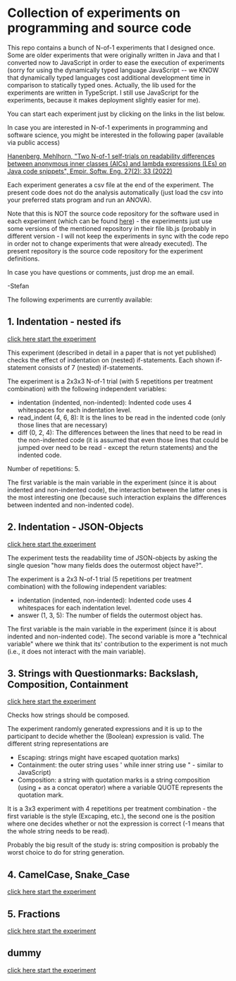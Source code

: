 # Collection of experiments on programming and source code

This repo contains a bunch of N-of-1 experiments that I designed once. Some are older experiments that were originally written in Java and that I converted now to JavaScript in order to ease the execution of experiments (sorry for using the dynamically typed language JavaScript -- we KNOW that dynamically typed languages cost additional development time in comparison to statically typed ones. Actually, the lib used for the experiments are written in TypeScript. I still use JavaScript for the experiments, because it makes deployment slightly easier for me). 

You can start each experiment just by clicking on the links in the list below.

In case you are interested in N-of-1 experiments in programming and software science, you might be interested in the following paper (available via public access)

[Hanenberg, Mehlhorn, "Two N-of-1 self-trials on readability differences between anonymous inner classes (AICs) and lambda expressions (LEs) on Java code snippets", Empir. Softw. Eng. 27(2): 33 (2022)](https://doi.org/10.1007/s10664-021-10077-3)

Each experiment generates a csv file at the end of the experiment. The present code does not do the analysis automatically (just load the csv into your preferred stats program and run an ANOVA).


Note that this is NOT the source code repository for the software used in each experiment (which can be found [here](https://github.com/shanenbe/N-of-1-Experimentation)) - the experiments 
just use some versions of the mentioned repository in their file lib.js (probably in different version - I will not keep the experiments in sync with the code repo in order not to change experiments that were already executed). The present repository is the source code repository for the experiment definitions.

In case you have questions or comments, just drop me an email.

-Stefan


The following experiments are currently available:

## 1. Indentation - nested ifs
[click here start the experiment](https://htmlpreview.github.io/?https://raw.githubusercontent.com/shanenbe/Experiments/main/2023_Indentation/index.html)

This experiment (described in detail in a paper that is not yet published) checks the effect of indentation on (nested) if-statements. Each shown if-statement consists of 7 (nested) if-statements.

The experiment is a 2x3x3 N-of-1 trial (with 5 repetitions per treatment combination) with the following independent variables:

- indentation (indented, non-indented): Indented code uses 4 whitespaces for each indentation level.
- read_indent (4, 6, 8): It is the lines to be read in the indented code (only those lines that are necessary)
- diff (0, 2, 4): The differences between the lines that need to be read in the non-indented code (it is assumed that even those lines that could be jumped over need to be read - except the return statements) and the indented code.

Number of repetitions: 5.

The first variable is the main variable in the experiment (since it is about indented and non-indented code), the interaction between the latter ones is the most interesting one (because such interaction explains the differences between indented and non-indented code).

## 2. Indentation - JSON-Objects
[click here start the experiment](https://htmlpreview.github.io/?https://raw.githubusercontent.com/shanenbe/Experiments/main/2023_Indentation_JSON/index.html)

The experiment tests the readability time of JSON-objects by asking the single quesion "how many fields does the outermost object have?".

The experiment is a 2x3 N-of-1 trial (5 repetitions per treatment combination) with the following independent variables:

- indentation (indented, non-indented): Indented code uses 4 whitespaces for each indentation level.
- answer (1, 3, 5): The number of fields the outermost object has.

The first variable is the main variable in the experiment (since it is about indented and non-indented code). The second variable is more a "technical variable" where we think that its' contribution to the experiment is not much (i.e., it does not interact with the main variable).

## 3. Strings with Questionmarks: Backslash, Composition, Containment
[click here start the experiment](https://htmlpreview.github.io/?https://raw.githubusercontent.com/shanenbe/Experiments/main/2023_String_Expressions_Escaping_vs_NonSingleLiteral_vs_Composition/index.html)

Checks how strings should be composed. 

The experiment randomly generated expressions and it is up to the participant to decide whether the (Boolean) expression is valid.
The different string representations are
  - Escaping: strings might have escaped quotation marks)
  - Containment: the outer string uses ' while inner string use " - similar to JavaScript)
  - Composition: a string with quotation marks is a string composition (using + as a concat operator) where a variable QUOTE represents the quotation mark.

It is a 3x3 experiment with 4 repetitions per treatment combination - the first variable is the style (Excaping, etc.), the second one is the position where one decides whether or not the expression is correct (-1 means that the whole string needs to be read).

Probably the big result of the study is: string composition is probably the worst choice to do for string generation.

## 4. CamelCase, Snake_Case
[click here start the experiment](https://htmlpreview.github.io/?https://raw.githubusercontent.com/shanenbe/Experiments/main/2024_CamelCase_Underscore/index.html)

## 5. Fractions
[click here start the experiment](https://htmlpreview.github.io/?https://raw.githubusercontent.com/shanenbe/Experiments/main/2024_Fractions/index.html)

## dummy

[click here start the experiment](https://htmlpreview.github.io/?https://raw.githubusercontent.com/shanenbe/Experiments/main/dummy/index.html)